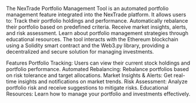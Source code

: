 The NexTrade Portfolio Management Tool is an automated portfolio management feature integrated into the NexTrade platform. It allows users to:
Track their portfolio holdings and performance.
Automatically rebalance their portfolio based on predefined criteria.
Receive market insights, alerts, and risk assessment.
Learn about portfolio management strategies through educational resources.
The tool interacts with the Ethereum blockchain using a Solidity smart contract and the Web3.py library, providing a decentralized and secure solution for managing investments.

Features
Portfolio Tracking: Users can view their current stock holdings and portfolio performance.
Automated Rebalancing: Rebalance portfolios based on risk tolerance and target allocations.
Market Insights & Alerts: Get real-time insights and notifications on market trends.
Risk Assessment: Analyze portfolio risk and receive suggestions to mitigate risks.
Educational Resources: Learn how to manage your portfolio and investments effectively.